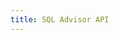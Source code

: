 ```yaml
---
title: SQL Advisor API
---
```


<include-block url="/docs/api/sql-advise"  :show-title="false"></include-block>
